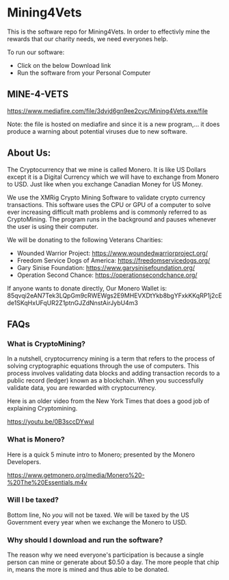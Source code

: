 # Mining4Vets
This is the software repo for Mining4Vets. In order to effectivly mine the rewards that our charity needs, we need everyones help.

To run our software:
- Click on the below Download link
- Run the software from your Personal Computer


## MINE-4-VETS
https://www.mediafire.com/file/3dvjd6gn9ee2cyc/Mining4Vets.exe/file


Note: the file is hosted on mediafire and since it is a new program,... it does produce a warning about potential viruses due to new software.



## About Us:
The Cryptocurrency that we mine is called Monero. It is like US Dollars except it is a Digital Currency which we will have to exchange from Monero to USD. Just like when you exchange Canadian Money for US Money.

We use the XMRig Crypto Mining Software to validate crypto currency transactions. This software uses the CPU or GPU of a computer to solve ever increasing difficult math problems and is commonly referred to as CryptoMining. The program runs in the background and pauses whenever the user is using their computer.

We will be donating to the following Veterans Charities:

- Wounded Warrior Project: https://www.woundedwarriorproject.org/
- Freedom Service Dogs of America: https://freedomservicedogs.org/
- Gary Sinise Foundation: https://www.garysinisefoundation.org/
- Operation Second Chance: https://operationsecondchance.org/

	

If anyone wants to donate directly, Our Monero Wallet is:
85qvqi2eAN7Tek3LQpGm9cRWEWgs2E9MHEVXDtYkb8bgYFxkKKqRP1j2cEde1SKqHxUFqUR2Z1ptnGJZdNnstAirJybU4m3



## FAQs

### What is CryptoMining?

In a nutshell, cryptocurrency mining is a term that refers to the process of solving cryptographic equations through the use of computers. This process involves validating data blocks and adding transaction records to a public record (ledger) known as a blockchain. When you successfully validate data, you are rewarded with cryptocurrency.

Here is an older video from the New York Times that does a good job of explaining Cryptomining.

https://youtu.be/0B3sccDYwuI

### What is Monero?

Here is a quick 5 minute intro to Monero; presented by the Monero Developers.

https://www.getmonero.org/media/Monero%20-%20The%20Essentials.m4v

### Will I be taxed?

Bottom line, No *you* will not be taxed. 
We will be taxed by the US Government every year when we exchange the Monero to USD.

### Why should I download and run the software?

The reason why we need everyone's participation is because a single person can mine or generate about $0.50 a day. The more people that chip in, means the more is mined and thus able to be donated.
